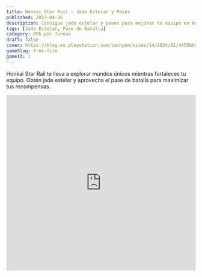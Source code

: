 ```yaml
---
title: Honkai Star Rail – Jade Estelar y Pases
published: 2023-04-26
description: Consigue jade estelar y pases para mejorar tu equipo en Honkai Star Rail con las mejores ofertas.
tags: [Jade Estelar, Pase de Batalla]
category: RPG por Turnos
draft: false
cover: https://blog.es.playstation.com/tachyon/sites/14/2024/01/4455b6da479710e396a2e009c2c4a0124aeb49c5-scaled.jpeg?resize=1088%2C612&crop_strategy=smart
gameSlug: free-fire 
gameId: 1  
---
```


Honkai Star Rail te lleva a explorar mundos únicos mientras fortaleces tu equipo. Obtén jade estelar y aprovecha el pase de batalla para maximizar tus recompensas.

<iframe width="100%" height="468" src="https://www.youtube.com/embed/3waV3oWHe2k" title="Honkai: Star Rail Trailer" frameborder="0" allowfullscreen></iframe>
